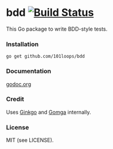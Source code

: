 bdd [![Build Status](https://secure.travis-ci.org/101loops/bdd.png)](https://travis-ci.org/101loops/bdd)
======

This Go package to write BDD-style tests.

### Installation
`go get github.com/101loops/bdd`

### Documentation
[godoc.org](http://godoc.org/github.com/101loops/bdd)

### Credit
Uses [Ginkgo](http://onsi.github.io/ginkgo/) and [Gomga](http://onsi.github.io/gomega/) internally.

### License
MIT (see LICENSE).
